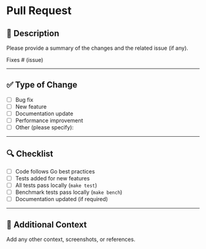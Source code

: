 # Pull Request

## 📌 Description
Please provide a summary of the changes and the related issue (if any).

Fixes # (issue)

---

## ✅ Type of Change
- [ ] Bug fix
- [ ] New feature
- [ ] Documentation update
- [ ] Performance improvement
- [ ] Other (please specify):

---

## 🔍 Checklist
- [ ] Code follows Go best practices
- [ ] Tests added for new features
- [ ] All tests pass locally (`make test`)
- [ ] Benchmark tests pass locally (`make bench`)
- [ ] Documentation updated (if required)

---

## 📝 Additional Context
Add any other context, screenshots, or references.
